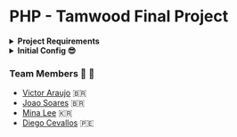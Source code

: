 # PHP - Tamwood Final Project

<details>
    <summary>
        <strong>Project Requirements</strong>
    </summary>

- Your time has been assigned to create a full-stack web application for a Hotel. The customer request the following features:

- Hotel Customers can search, view and book a room for their desired date.

- Hotel customers should not be able to see already occupied rooms within the selected reservation dates.

- Hotel customer should be able to leave comments, request specific services (Breakfast, lunch, dinner, parking and etc.),
- These services should be available or preferably suggested to the customer at the time of booking.
- Hotel customers should be able to fill their wallet when logged into their account.
- Hotel staff should be able to approve bookings, add/remove rooms, services, images and all other possible management related to the hotel rooms.

- Hotel Admin should be able to add/remove users (staff or customer), unlock a blocked user, and perform the same management as staff.
- Security considerations:
  Audit generation for the following events: [Authentications, Registrations, Room book approval, and filling the wallet.]

  Session in-activity period should be set by the admin and in-active session should be terminated accordingly.

  User locking mechanism after 5 unsuccessful attempts. 1st lock for 4 hours, 2nd lock for 10 hours, and 3rd lock permanent only unlocked by the admin.

</details>

<details>
    <summary><strong>Initial Config 😎</strong></summary>

### Starting Docker

- Go to the Docker [Website](https://www.docker.com/products/docker-desktop/) 👈👈

- Download docker desktop for you computer.

- You can check the installation requirements for Windows 11 in this link [Docker Docs](https://docs.docker.com/desktop/install/windows-install/).

- If you're having trouble to do the initial installation in Windows 11, there's also this video that explains. [Youtube](https://www.youtube.com/watch?v=WDEdRmTCSs8) 📺

#### Running:

- Always check that you are in the folder
  that contains the `docker-compose.yml`.

Run the command: `docker compose up -d`

Wait for the response:

- Should be like this:
  ![Containers running](./docs/docker-ex.png)

#### Accessing the PHP backend

The backend is set to the port `8080` of the `localhost`.

- `http://localhost:8080/`
- It will look for the index.php file.
- All files and folders need to be created within the folder `/backend`.

#### Database Access

Database being used is `MySql`.

- It is mapped to the default port `3306`
- Default user is `root`.
- Default passwod is `root123`

Use any **_SGBD/DBMS\*_** to access it.
\*Database Management System.

</details>

### Team Members 🤜 🤛

- [Victor Araujo](https://github.com/victor-web-dev) 🇧🇷
- [Joao Soares](https://github.com/jsoares1310) 🇧🇷
- [Mina Lee](https://github.com/minimanimox) 🇰🇷
- [Diego Cevallos](https://github.com/dieceva) 🇵🇪
